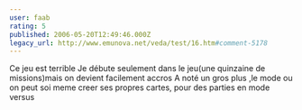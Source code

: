 ```yaml
---
user: faab
rating: 5
published: 2006-05-20T12:49:46.000Z
legacy_url: http://www.emunova.net/veda/test/16.htm#comment-5178
---
```

Ce jeu est terrible Je débute seulement dans le jeu(une quinzaine de missions)mais on devient facilement accros 
A noté un gros plus ,le mode ou on peut soi meme creer ses propres cartes, pour des parties en mode versus